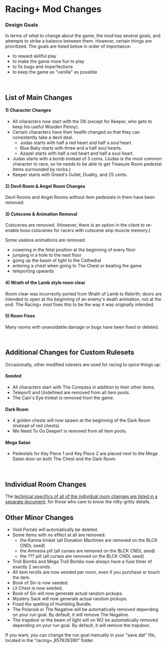 # Racing+ Mod Changes

### Design Goals

In terms of what to change about the game, the mod has several goals, and attempts to strike a balance between them. However, certain things are prioritized. The goals are listed below in order of importance:

* to reward skillful play
* to make the game more fun to play
* to fix bugs and imperfections
* to keep the game as "vanilla" as possible

<br />

## List of Main Changes

#### 1) Character Changes

* All characters now start with the D6 (except for Keeper, who gets to keep his useful Wooden Penny).
* Certain characters have their health changed so that they can consistently take a devil deal.
  * Judas starts with half a red heart and half a soul heart.
  * Blue Baby starts with three and a half soul hearts.
  * Azazel starts with half a red heart and half a soul heart.
* Judas starts with a bomb instead of 3 coins. (Judas is the most common character to race, so he needs to be able to get Treasure Room pedestal items surrounded by rocks.)
* Keeper starts with Greed's Gullet, Duality, and 25 cents.

#### 2) Devil Room & Angel Room Changes

Devil Rooms and Angel Rooms without item pedestals in them have been removed.

#### 3) Cutscene & Animation Removal

Cutscenes are removed. (However, there is an option in the client to re-enable boss cutscenes for racers with cutscene skip muscle memory.)

Some useless animations are removed:

* cowering in the fetal position at the beginning of every floor
* jumping in a hole to the next floor
* going up the beam of light to the Cathedral
* entering a chest when going to The Chest or beating the game
* teleporting upwards

#### 4) Wrath of the Lamb style room clear

Room clear was incorrectly ported from Wrath of Lamb to Rebirth; doors are intended to open at the beginning of an enemy's death animation, not at the end. The Racing+ mod fixes this to be the way it was originally intended.

#### 5) Room Fixes

Many rooms with unavoidable damage or bugs have been fixed or deleted.

<br />

## Additional Changes for Custom Rulesets

Occasionally, other modified rulesets are used for racing to spice things up:

#### Seeded

* All characters start with The Compass in addition to their other items.
* Teleport! and Undefined are removed from all item pools.
* The Cain's Eye trinket is removed from the game.

#### Dark Room

* 4 golden chests will now spawn at the beginning of the Dark Room (instead of red chests).
* We Need To Go Deeper! is removed from all item pools.

#### Mega Satan

* Pedestals for Key Piece 1 and Key Piece 2 are placed next to the Mega Satan door on both The Chest and the Dark Room.

<br />

## Individual Room Changes

The [technical specifics of all of the individual room changes are listed in a separate document](https://github.com/Zamiell/isaac-racing-mod/blob/master/CHANGES-ROOM.md), for those who care to know the nitty-gritty details.

## Other Minor Changes

* Void Portals will automatically be deleted.
* Some items with no effect at all are removed:
  * the Karma trinket (all Donation Machines are removed on the BLCK CNDL seed)
  * the Amnesia pill (all curses are removed on the BLCK CNDL seed)
  * the ??? pill (all curses are removed on the BLCK CNDL seed)
* Troll Bombs and Mega Troll Bombs now always have a fuse timer of exactly 2 seconds.
* All item rerolls are now seeded per room, even if you purchase or touch the item.
* Book of Sin is now seeded.
* Lil Chest is now seeded.
* Book of Sin will now generate actual random pickups.
* Mystery Sack will now generate actual random pickups.
* Fixed the spelling of Humbling Bundle.
* The Polaroid or The Negative will be automatically removed depending on your run goal. By default, it will remove The Negative.
* The trapdoor or the beam of light will on W2 be automatically removed depending on your run goal. By default, it will remove the trapdoor.

If you want, you can change the run goal manually in your "save.dat" file, located in the "racing+_857628390" folder.
